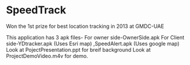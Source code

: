 SpeedTrack
==========

Won the 1st prize for best location tracking in 2013 at GMDC-UAE

This application has 3 apk files-
For owner side-OwnerSide.apk
For Client side-YDtracker.apk (Uses Esri map) ,SpeedAlert.apk (Uses google map)
Look at PojectPresentation.ppt for breif background
Look at ProjectDemoVideo.m4v for  demo.
